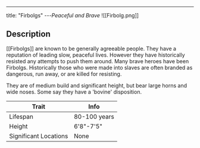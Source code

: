 ---
title: "Firbolgs"
---*Peaceful and Brave*
![[Firbolg.png]]

## Description
[[Firbolgs]] are known to be generally agreeable people. They have a reputation of leading slow, peaceful lives. However they have historically resisted any attempts to push them around. Many brave heroes have been Firbolgs. Historically those who were made into slaves are often branded as dangerous, run away, or are killed for resisting. 

They are of medium build and significant height, but bear large horns and wide noses. Some say they have a 'bovine' disposition.

| Trait | Info |
| --- | --- |
| Lifespan | 80-100 years |
| Height | 6'8"-7'5" |
| Significant Locations | None |
